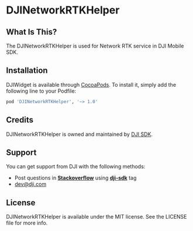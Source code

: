 # DJINetworkRTKHelper

## What Is This?

The DJINetworkRTKHelper is used for Network RTK service in DJI Mobile SDK.

## Installation

DJIWidget is available through [CocoaPods](http://cocoapods.org). To install it, simply add the following line to your Podfile:

```ruby
pod 'DJINetworkRTKHelper', '~> 1.0'
```

## Credits

DJINetworkRTKHelper is owned and maintained by [DJI SDK](https://developer.dji.com).

## Support

You can get support from DJI with the following methods:

- Post questions in [**Stackoverflow**](http://stackoverflow.com) using [**dji-sdk**](http://stackoverflow.com/questions/tagged/dji-sdk) tag
- dev@dji.com

## License

DJINetworkRTKHelper is available under the MIT license. See the LICENSE file for more info.
